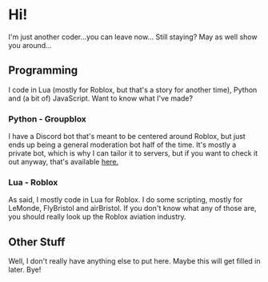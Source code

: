 # Hi!
I'm just another coder...you can leave now...
Still staying? May as well show you around...
## Programming
I code in Lua (mostly for Roblox, but that's a story for another time), Python and (a bit of) JavaScript. Want to know what I've made?
### Python - Groupblox
I have a Discord bot that's meant to be centered around Roblox, but just ends up being a general moderation bot half of the time. It's mostly a private bot, which is why I can tailor it to servers, but if you want to check it out anyway, that's available [here.](https://discord.gg/4eX56Jp)
### Lua - Roblox
As said, I mostly code in Lua for Roblox. I do some scripting, mostly for LeMonde, FlyBristol and airBristol. If you don't know what any of those are, you should really look up the Roblox aviation industry.

## Other Stuff
Well, I don't really have anything else to put here. Maybe this will get filled in later. Bye!
